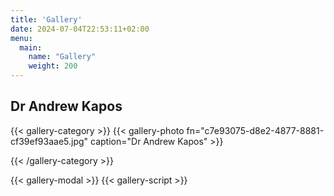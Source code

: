 ```yaml
---
title: 'Gallery'
date: 2024-07-04T22:53:11+02:00
menu: 
  main:
    name: "Gallery"
    weight: 200
---
```


## Dr Andrew Kapos

{{< gallery-category >}}
    {{< gallery-photo fn="c7e93075-d8e2-4877-8881-cf39ef93aae5.jpg" caption="Dr Andrew Kapos" >}}
    
{{< /gallery-category >}}

{{< gallery-modal >}}
{{< gallery-script >}}
